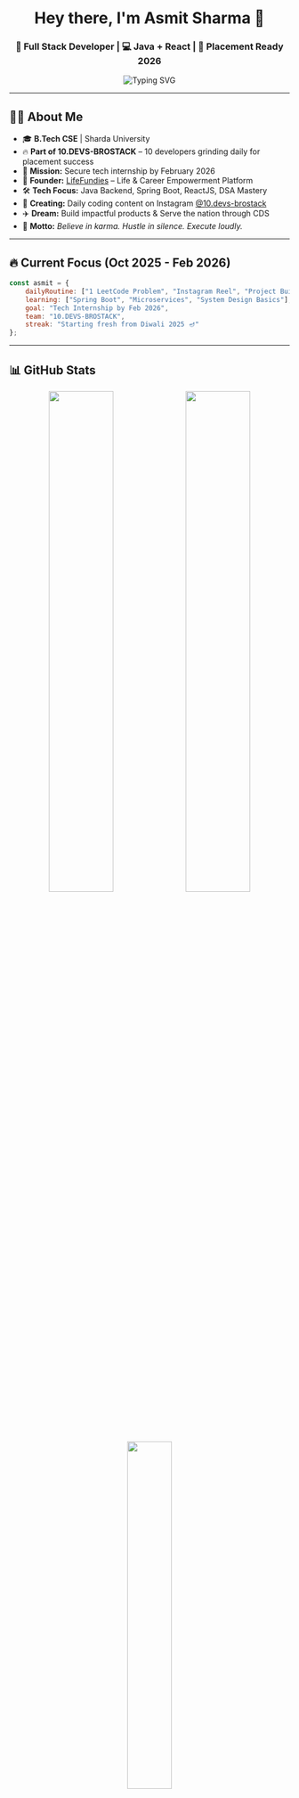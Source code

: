<h1 align="center">Hey there, I'm Asmit Sharma 👋</h1>
<h3 align="center">🚀 Full Stack Developer | 💻 Java + React | 🎯 Placement Ready 2026</h3>

<p align="center">
  <img src="https://readme-typing-svg.herokuapp.com?font=Fira+Code&pause=1000&color=F75C7E&center=true&vCenter=true&width=435&lines=Building+Daily+%F0%9F%94%A5;10.DEVS-BROSTACK+Member;LeetCode+Grinder+%F0%9F%92%AA;Startup+Founder+%F0%9F%9A%80" alt="Typing SVG" />
</p>

---

## 👨‍💻 About Me

- 🎓 **B.Tech CSE** | Sharda University  
- 🔥 **Part of 10.DEVS-BROSTACK** – 10 developers grinding daily for placement success
- 🎯 **Mission:** Secure tech internship by February 2026
- 💼 **Founder:** [LifeFundies](https://lifefundies.in) – Life & Career Empowerment Platform
- 🛠️ **Tech Focus:** Java Backend, Spring Boot, ReactJS, DSA Mastery
- 📱 **Creating:** Daily coding content on Instagram [@10.devs-brostack](https://instagram.com/10.devs-brostack)
- ✈️ **Dream:** Build impactful products & Serve the nation through CDS
- 🧘 **Motto:** *Believe in karma. Hustle in silence. Execute loudly.*

---

## 🔥 Current Focus (Oct 2025 - Feb 2026)

```javascript
const asmit = {
    dailyRoutine: ["1 LeetCode Problem", "Instagram Reel", "Project Building"],
    learning: ["Spring Boot", "Microservices", "System Design Basics"],
    goal: "Tech Internship by Feb 2026",
    team: "10.DEVS-BROSTACK",
    streak: "Starting fresh from Diwali 2025 🪔"
};
```

---

## 📊 GitHub Stats

<p align="center">
  <img width="48%" src="https://github-readme-stats.vercel.app/api?username=asmitsharma1&show_icons=true&theme=radical&hide_border=true&bg_color=0D1117" />
  <img width="48%" src="https://github-readme-streak-stats.herokuapp.com/?user=asmitsharma1&theme=radical&hide_border=true&background=0D1117" />
</p>

<p align="center">
  <img width="40%" src="https://github-readme-stats.vercel.app/api/top-langs/?username=asmitsharma1&layout=compact&theme=radical&hide_border=true&bg_color=0D1117" />
</p>

---

## 💻 Tech Stack

<p align="center">
  <img src="https://skillicons.dev/icons?i=java,spring,react,nodejs,express,mongodb,mysql,js,ts,tailwind,html,css,git,github,figma,vercel,vscode" />
</p>

**Languages:** Java, JavaScript, Python, C++  
**Frontend:** React, TailwindCSS, HTML5, CSS3  
**Backend:** Spring Boot, Node.js, Express  
**Database:** MongoDB, MySQL, Supabase  
**Tools:** Git, GitHub, Postman, Figma, VS Code

---

## 🎯 LeetCode Journey

<p align="center">
  <img src="https://leetcard.jacoblin.cool/Asmit_sharma?theme=dark&font=Ubuntu&ext=activity" alt="LeetCode Stats"/>
</p>

- 🔁 **Daily Practice:** [LeetCode-Solutions Repo](https://github.com/asmitsharma1/LeetCode-Solutions)
- 📈 **Target:** 150 Easy problems by February 2026
- 🏆 **Focus:** Arrays, Strings, LinkedLists, Trees, DP
- 💪 **Consistency:** Daily problem solving + Instagram reels

---

## 🚀 Featured Projects

### 1. [LifeFundies Platform](https://lifefundies.in) 🎯
> Empowering Life, Career & Relationships
- **Tech:** React, Spring Boot, Supabase, ShadCN
- **Features:** Counseling Platform, Personal Development Courses, Skill Ventures
- **Ventures:** ContentMistri, TailorConnect, ContentBuddy
- **Status:** Live & Growing

### 2. [Project Name Coming Soon] 💻
> Full Stack E-Commerce/Task Manager/Chat App
- **Tech:** MERN Stack
- **Status:** Under Development (Nov-Dec 2025)
- **Goal:** Production-ready by December

### 3. [Mini Projects Collection] ⚡
> React Components, API Integrations, JavaScript Practice
- **Status:** Building daily
- **Purpose:** Showcase diverse skills

---

## 📈 2025-26 Roadmap

**October - November:** 🌱
- ✅ Daily LeetCode Easy problems
- ✅ Build 1 major project
- ✅ Create Instagram content daily
- ✅ Establish GitHub consistency

**December:** 🚀
- ✅ Complete 70+ LeetCode problems
- ✅ Deploy main project
- ✅ Start internship applications

**January - February:** 🎯
- ✅ 100+ problems solved
- ✅ Interview preparation
- ✅ Secure tech internship

---

## 🌟 10.DEVS-BROSTACK

Part of a team of **10 developers** committed to:
- 📱 Daily LeetCode problem solving
- 🎥 Creating educational content on Instagram
- 🤝 Peer-to-peer learning
- 🎯 100% placement by February 2026
- 💪 Zero excuses, maximum grind

**Team Motto:** *"10 Bros, 1 Dream, Daily Grind"*

---

## 📌 What I'm Doing Now

```
📚 Learning: Spring Boot Microservices + System Design
💻 Building: Full-stack projects for portfolio
🧠 Solving: Daily DSA problems on LeetCode
📱 Creating: Educational coding content
🎯 Targeting: SDE-1 roles in product companies
```

---

## 🌍 Connect With Me

<p align="center">
  <a href="https://linkedin.com/in/aksharma12" target="_blank">
    <img src="https://img.shields.io/badge/-Asmit%20Sharma-0077B5?style=for-the-badge&logo=Linkedin&logoColor=white"/>
  </a>
  <a href="mailto:asmitsharma895@gmail.com">
    <img src="https://img.shields.io/badge/-asmitsharma895@gmail.com-D14836?style=for-the-badge&logo=Gmail&logoColor=white"/>
  </a>
  <a href="https://instagram.com/10.devs-brostack" target="_blank">
    <img src="https://img.shields.io/badge/-@10.devs--brostack-E4405F?style=for-the-badge&logo=Instagram&logoColor=white"/>
  </a>
  <a href="https://lifefundies.in" target="_blank">
    <img src="https://img.shields.io/badge/-LifeFundies-000000?style=for-the-badge&logo=About.me&logoColor=white"/>
  </a>
</p>

---

## 💡 Personal Philosophy

> *"The pain you feel today will be the strength you gain tomorrow."*  
> *"Code with heart, build with purpose, grow with consistency."*

---

## 🔥 Contribution Graph

<p align="center">
  <img src="https://github-readme-activity-graph.vercel.app/graph?username=asmitsharma1&theme=react-dark&hide_border=true&area=true" />
</p>

---

<p align="center">
  <img src="https://komarev.com/ghpvc/?username=asmitsharma1&label=Profile%20Views&color=0e75b6&style=flat" alt="Profile Views" />
</p>

<p align="center">
  ✨ <b>Keep Hustling, Keep Building</b> 💻 | Made with ❤️ by Asmit Sharma
</p>

<p align="center">
  🪔 <i>Fresh start from Diwali 2025</i> | 🚀 <i>10.DEVS-BROSTACK Member</i> | 🎯 <i>Placement Ready 2026</i>
</p>

---

### 📊 Quick Stats
- 🎓 **Education:** B.Tech CSE, Sharda University
- 💼 **Experience:** Founder @ LifeFundies
- 🎯 **Goal:** Tech Internship by Feb 2026
- 🔥 **Team:** 10.DEVS-BROSTACK
- 📱 **Content:** Daily coding on Instagram
- 💪 **Consistency:** Starting 130+ day streak from Oct 21, 2025

**Jai Maa Saraswati 🙏 | 10.DEVS-BROSTACK 🔥**
